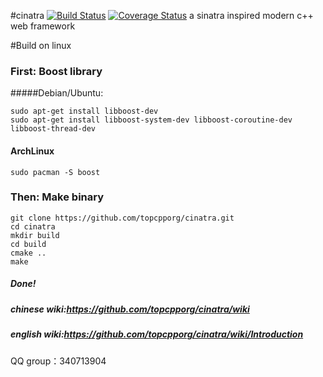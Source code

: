 #cinatra 
[![Build Status](https://travis-ci.org/topcpporg/cinatra.svg?branch=master)](https://travis-ci.org/topcpporg/cinatra)
[![Coverage Status](https://coveralls.io/repos/topcpporg/cinatra/badge.svg?branch=master&service=github)](https://coveralls.io/github/topcpporg/cinatra?branch=master)
a sinatra inspired modern c++ web framework

#Build on linux

### First: Boost library
#####Debian/Ubuntu:

```
sudo apt-get install libboost-dev
sudo apt-get install libboost-system-dev libboost-coroutine-dev libboost-thread-dev

```

#### ArchLinux
```
sudo pacman -S boost
```

### Then: Make binary
```
git clone https://github.com/topcpporg/cinatra.git
cd cinatra
mkdir build
cd build
cmake ..
make
```
##### Done!
##### chinese wiki:https://github.com/topcpporg/cinatra/wiki
##### english wiki:https://github.com/topcpporg/cinatra/wiki/Introduction

QQ group：340713904